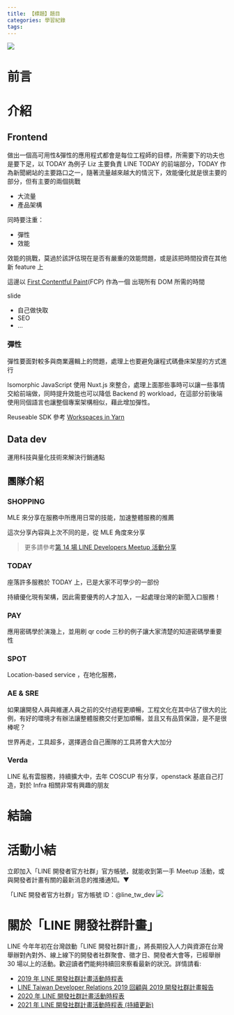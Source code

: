 ```yaml
---
title: 【標題】題目
categories: 學習紀錄
tags:
---
```


<style>
  section.compact {
    font-size: 150%  
  }
  img[alt~="center"] {
    display: block;
    margin: 0 auto;
  }
</style>

![](https://nijialin.com/images/2021/)

# 前言

<!-- more -->

# 介紹

## Frontend

做出一個高可用性&彈性的應用程式都會是每位工程師的目標，所需要下的功夫也是要下足，以 TODAY 為例子
Liz 主要負責 LINE TODAY 的前端部分，TODAY 作為新聞網站的主要路口之一，隨著流量越來越大的情況下，效能優化就是很主要的部分，但有主要的兩個挑戰

- 大流量
- 產品架構

同時要注重：

- 彈性
- 效能

效能的挑戰，莫過於該評估現在是否有嚴重的效能問題，或是該把時間投資在其他新 feature 上

這邊以 [First Contentful Paint](https://web.dev/fcp/)(FCP) 作為一個 出現所有 DOM 所需的時間

slide

- 自己做快取
- SEO
- ...

### 彈性

彈性要面對較多與商業邏輯上的問題，處理上也要避免讓程式碼疊床架屋的方式進行



Isomorphic JavaScript
使用 Nuxt.js 來整合，處理上面那些事時可以讓一些事情交給前端做，同時提升效能也可以降低 Backend 的 workload，在這部分前後端使用同個語言也讓整個專案架構相似，藉此增加彈性。

Reuseable SDK 參考 [Workspaces in Yarn](https://classic.yarnpkg.com/blog/2017/08/02/introducing-workspaces/)
## Data dev

運用科技與量化技術來解決行銷通點

## 團隊介紹

### SHOPPING

MLE 來分享在服務中所應用日常的技能，加速整體服務的推薦

這次分享內容與上次不同的是，從 MLE 角度來分享

> 更多請參考[第 14 場 LINE Developers Meetup 活動分享](https://engineering.linecorp.com/zh-hant/blog/line-developer-meetup-14/#LINE-SHOPPING-購物)
### TODAY

座落許多服務於 TODAY 上，已是大家不可學少的一部份

持續優化現有架構，因此需要優秀的人才加入，一起處理台灣的新聞入口服務！

### PAY

應用密碼學於演幾上，並用刷 qr code 三秒的例子讓大家清楚的知道密碼學重要性

### SPOT

Location-based service ，在地化服務，

### AE & SRE

如果讓開發人員與維運人員之前的交付過程更順暢，工程文化在其中佔了很大的比例，有好的環境才有辦法讓整體服務交付更加順暢，並且又有品質保證，是不是很棒呢？

世界再走，工具超多，選擇適合自己團隊的工具將會大大加分

### Verda

LINE 私有雲服務，持續擴大中，去年 COSCUP 有分享，openstack 基底自己打造，對於 Infra 相關非常有興趣的朋友

# 結論

# 活動小結

立即加入「LINE 開發者官方社群」官方帳號，就能收到第一手 Meetup 活動，或與開發者計畫有關的最新消息的推播通知。▼

「LINE 開發者官方社群」官方帳號 ID：@line_tw_dev
![](https://www.evanlin.com/images/2020/line-tw-dev-qr.png)

# 關於「LINE 開發社群計畫」

LINE 今年年初在台灣啟動「LINE 開發社群計畫」，將長期投入人力與資源在台灣舉辦對內對外、線上線下的開發者社群聚會、徵才日、開發者大會等，已經舉辦 30 場以上的活動。歡迎讀者們能夠持續回來察看最新的狀況。詳情請看:

- [2019 年 LINE 開發社群計畫活動時程表](https://engineering.linecorp.com/zh-hant/blog/line-taiwan-developer-relations-2019-plan/)
- [LINE Taiwan Developer Relations 2019 回顧與 2019 開發社群計畫報告](https://engineering.linecorp.com/zh-hant/blog/line-taiwan-developer-relations-2019/)
- [2020 年 LINE 開發社群計畫活動時程表](https://engineering.linecorp.com/zh-hant/blog/2020-line-tw-devrel/)
- [2021 年 LINE 開發社群計畫活動時程表 (持續更新)](https://engineering.linecorp.com/zh-hant/blog/2021-line-tw-devrel/)
